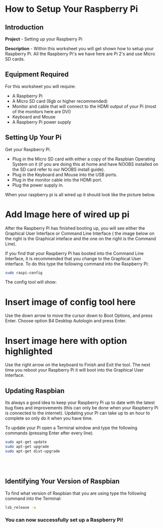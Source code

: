<link rel="stylesheet" type="text/css" href="C:/Users/kez/Documents/GitHub/DundeeRJam/Resources/mystyle.css">

# How to Setup Your Raspberry Pi

## **Introduction**
**Project** - Setting up your Raspberry Pi

**Description** - Within this worksheet you will get shown how to setup your Raspberry Pi. All the Raspberry Pi's we have here are Pi 2's and use Micro SD cards.

## **Equipment Required**
For this worksheet you will require:
* A Raspberry Pi
* A Micro SD card (8gb or higher recommended)
* Monitor and cable that will connect to the HDMI output of your Pi (most of the monitors here are DVI)
* Keyboard and Mouse
* A Raspberry Pi power supply

## **Setting Up Your Pi**
Get your Raspberry Pi.
* Plug in the Micro SD card with either a copy of the Raspbian Operating System on it (if you are doing this at home and have NOOBS installed on the SD card refer to our NOOBS install guide).
* Plug in the Keyboard and Mouse into the USB ports.
* Plug in the monitor cable into the HDMI port.
* Plug the power supply in.

When your raspberry pi is all wired up it should look like the picture below.
# Add Image here of wired up pi
After the Raspberry Pi has finished booting up, you will see either the Graphical User Interface or Command Line Interface ( the image below on the right is the Graphical inteface and the one on the right is the Command Line).

If you find that your Raspberry Pi has booted into the Command Line Interface, it is recommended that you change to the Graphical User interface. To do this type the following command into the Raspberry Pi:
```bash
sudo raspi-config
```

The config tool will show:
# Insert image of config tool here
Use the down arrow to move the cursor down to Boot Options, and press Enter. Choose option B4 Desktop Autologin and press Enter.
# Insert image here with option highlighted
Use the right arrow on the keyboard to Finish and Exit the tool. The next time you reboot your Raspberry Pi it will boot into the Graphical User Interface.

## **Updating Raspbian**
Its always a good idea to keep your Raspberry Pi up to date with the latest bug fixes and improvements (this can only be done when your Raspberry Pi is connected to the internet). Updating your Pi can take up to an hour to complete so only do it when you have time. 

To update your Pi open a Terminal window and type the following commands (pressing Enter after every line).

```bash
sudo apt-get update
sudo apt-get upgrade
sudo apt-get dist-upgrade
```
<br>
<br>

## **Identifying Your Version of Raspbian**
To find what version of Raspbian that you are using type the following command into the Terminal:
```bash
lsb_release -a
```
### **You can now successfully set up a Raspberry Pi!**